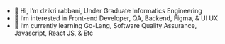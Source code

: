 - 👋 Hi, I’m dzikri rabbani, Under Graduate Informatics Engineering
- 👀 I’m interested in Front-end Developer, QA, Backend, Figma, & UI UX
- 🌱 I’m currently learning Go-Lang, Software Quality Assurance, Javascript, React JS, & Etc


<!---
dzikriii24/dzikriii24 is a ✨ special ✨ repository because its `README.md` (this file) appears on your GitHub profile.
You can click the Preview link to take a look at your changes.
--->
